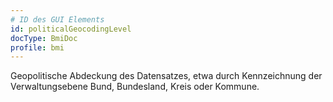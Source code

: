 ```yaml
---
# ID des GUI Elements
id: politicalGeocodingLevel
docType: BmiDoc
profile: bmi
---
```


Geopolitische Abdeckung des Datensatzes, etwa durch Kennzeichnung der Verwaltungsebene Bund, Bundesland, Kreis oder Kommune.
